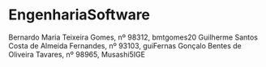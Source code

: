 # EngenhariaSoftware
Bernardo Maria Teixeira Gomes, nº 98312, bmtgomes20
Guilherme Santos Costa de Almeida Fernandes, nº 93103, guiFernas
Gonçalo Bentes de Oliveira Tavares, nº 98965, Musashi5IGE
